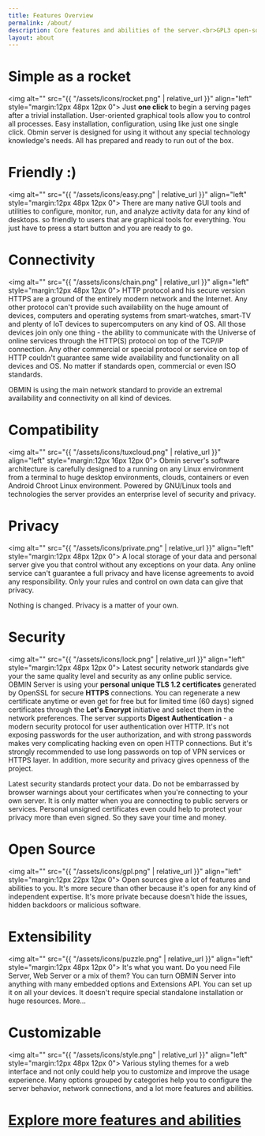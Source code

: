 ```yaml
---
title: Features Overview
permalink: /about/
description: Core features and abilities of the server.<br>GPL3 open-source, own-hosted solution in the combination of the newest network security standards and technologies gives you a privacy, security and full control of your data.
layout: about
---
```


# Simple as a rocket

<img alt="" src="{{ "/assets/icons/rocket.png" | relative_url }}" align="left" style="margin:12px 48px 12px 0"> Just <b>one click</b> to begin a serving pages after a trivial installation. User-oriented graphical tools allow you to control all processes. Easy installation, configuration, using like just one single click. Obmin server is designed for using it without any special technology knowledge's needs. All has prepared and ready to run out of the box.

# Friendly :)

<img alt="" src="{{ "/assets/icons/easy.png" | relative_url }}" align="left" style="margin:12px 48px 12px 0"> There are many native GUI tools and utilities to configure, monitor, run, and analyze activity data for any kind of desktops. so friendly to users that are graphical tools for everything. You just have to press a start button and you are ready to go.

# Connectivity

<img alt="" src="{{ "/assets/icons/chain.png" | relative_url }}" align="left" style="margin:12px 48px 12px 0">
HTTP protocol and his secure version HTTPS are a ground of the entirely modern network and the Internet. Any other protocol can't provide such availability on the huge amount of devices, computers and operating systems from smart-watches, smart-TV and plenty of IoT devices to supercomputers on any kind of OS. All those devices join only one thing - the ability to communicate with the Universe of online services through the HTTP(S) protocol on top of the TCP/IP connection. Any other commercial or special protocol or service on top of HTTP couldn't guarantee same wide availability and functionality on all devices and OS. No matter if standards open, commercial or even ISO standards.
<p class="description">OBMIN is using the main network standard to provide an extremal availability and connectivity on all kind of devices.</p>

# Compatibility

<img alt="" src="{{ "/assets/icons/tuxcloud.png" | relative_url }}" align="left" style="margin:12px 16px 12px 0">
Obmin server's software architecture is carefully designed to a running on any Linux environment from a terminal to huge desktop environments, clouds, containers or even Android Chroot Linux environment. Powered by GNU/Linux tools and technologies the server provides an enterprise level of security and privacy.

# Privacy

<img alt="" src="{{ "/assets/icons/private.png" | relative_url }}" align="left" style="margin:12px 48px 12px 0">
A local storage of your data and personal server give you that control without any exceptions on your data. Any online service can't guarantee a full privacy and have license agreements to avoid any responsibility. Only your rules and control on own data can give that privacy.
<p class="description">Nothing is changed. Privacy is a matter of your own.</p>

# Security

<img alt="" src="{{ "/assets/icons/lock.png" | relative_url }}" align="left" style="margin:12px 48px 12px 0">
Latest security network standards give your the same quality level and security as any online public service. OBMIN Server is using your <b>personal unique TLS 1.2 certificates</b> generated by OpenSSL for secure <b>HTTPS</b> connections. You can regenerate a new certificate anytime or even get for free but for limited time (60 days) signed certificates through the <b>Let's Encrypt</b> initiative and select them in the network preferences. The server supports <b>Digest Authentication</b> - a modern security protocol for user authentication over HTTP. It's not exposing passwords for the user authorization, and with strong passwords makes very complicating hacking even on open HTTP connections. But it's strongly recommended to use long passwords on top of VPN services or HTTPS layer. In addition, more security and privacy gives openness of the project.
<p class="description">Latest security standards protect your data. Do not be embarrassed by browser warnings about your certificates when you're connecting to your own server. It is only matter when you are connecting to public servers or services. Personal unsigned certificates even could help to protect your privacy more than even signed. So they save your time and money.</p>

# Open Source

<img alt="" src="{{ "/assets/icons/gpl.png" | relative_url }}" align="left" style="margin:12px 22px 12px 0">
Open sources give a lot of features and abilities to you. It's more secure than other because it's open for any kind of independent expertise. It's more private because doesn't hide the issues, hidden backdoors or malicious software.

# Extensibility

<img alt="" src="{{ "/assets/icons/puzzle.png" | relative_url }}" align="left" style="margin:12px 48px 12px 0">
It's what you want. Do you need File Server, Web Server or a mix of them? You can turn OBMIN Server into anything with many embedded options and Extensions API. You can set up it on all your devices. It doesn't require special standalone installation or huge resources. More...

# Customizable

<img alt="" src="{{ "/assets/icons/style.png" | relative_url }}" align="left" style="margin:12px 48px 12px 0">
Various styling themes for a web interface and not only could help you to customize and improve the usage experience. Many options grouped by categories help you to configure the server behavior, network connections, and a lot more features and abilities.

# [Explore more features and abilities](/explore)
